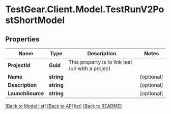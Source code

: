 # TestGear.Client.Model.TestRunV2PostShortModel

## Properties

Name | Type | Description | Notes
------------ | ------------- | ------------- | -------------
**ProjectId** | **Guid** | This property is to link test run with a project | 
**Name** | **string** |  | [optional] 
**Description** | **string** |  | [optional] 
**LaunchSource** | **string** |  | [optional] 

[[Back to Model list]](../README.md#documentation-for-models) [[Back to API list]](../README.md#documentation-for-api-endpoints) [[Back to README]](../README.md)

